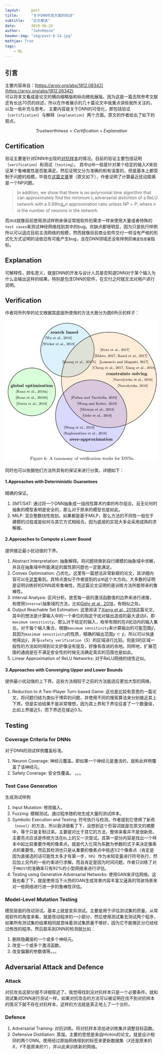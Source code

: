 ```yaml
---
layout:     post
title:      "关于DNN可信方面的综述"
subtitle:   "论文解读"
date:       2019-06-24
author:     "JohnReese"
header-img: "img/post-6-24.jpg"
mathjax: True
tags:
    - ML
---
```


## 引言
主要内容来自：[https://arxiv.org/abs/1812.08342](https://arxiv.org/abs/1812.08342)  
可以将本文看成是论文的横向缩略版和纵向微拓展版。因为这是一篇去除参考文献还有长达70页的综述，所以在作者展示的几十篇论文中我重点讲些我所关注的，以及一些补充与思考。
主要内容是关于DNN的可信化，即包括验证（`certification`）与解释（`explanation`）两个方面。原文的作者给出了如下的观点。

$$
Trustworthiness = Certification + Explanation
$$

## Certification
验证主要是针对DNN中出现的[对抗样本](https://arxiv.org/abs/1312.6199)的情况。目前的验证主要包括证明（`verification`）和测试（`testing`）。
其中`证明`一般是针对某个给定的输入$X$来验证某个鲁棒属性是否能满足。然后证明又分为准确的和有误差的，但是基本上都受制于问题的规模，毕竟在[这篇文章](https://arxiv.org/abs/1804.09699)里（原文如下），作者证明了计算最近扰动距离是一个NP问题。

> In addition, we show that there is no polynomial time algorithm that can approximately find the minimum $l_{1}$ adversarial distortion of a ReLU network with a $0.99\log_e n$ approximation ratio unless $NP=P$, where $n$ is the number of neurons in the network.

而`测试`就像目前使用测试样例来保证常规软件的需求一样来使用大量或者特殊的`test cases`来测试神经网络找到其中的bug。优缺点都很明显，因为只是执行样例所以可以适应目前主流网络的规模，然而就像目前商业软件交付一样没有严格的形式化方式证明的话依旧有可能产生bug，且在DNN领域还没有样例的`覆盖性度量`指标。

## Explanation
可解释性，顾名思义，就是DNN的开发与设计人员是否知道DNN对于某个输入为什么会输出这样的结果。特别是包含DNN的软件，在交付之时就无法对用户进行说明。

## Verification
作者将所列举的论文根据其底层所使用的方法大致分为图6所示的样子：

![img](/img/2019-6-24/image1.JPG)

同时也可以依据他们方法所具有的保证来进行分类，详细如下：

#### 1.Approaches with Deterministic Guarantees
精确的保证。
1. SMT/SAT: 通过将一个DNN抽象成一组线性算术约束的布尔组合。且无论何时抽象的模型表明是安全的，那么对于原来的模型也是如此。
2. MILP: 混合整数线性规划。如果都是基于MILP，那么方法的不同性一般在于建模的过程或是如何与其它方式相结合。因为底层的实现大多会采用成熟的求解器。

#### 2.Approaches to Compute a Lower Bound
提供接近最小扰动值的下界。
1. Abstract Interpretation: 抽象解释。将问题转换到自行建模的抽象域中求解，并且在抽象域中所能满足的属性原问题也一定能满足。
2. Convex Optimisation: 凸优化。这里有一篇想法非常新颖的论文，其详细内容可以在[这里](https://callmejp.github.io/2019/06/02/provable-defenses-against-ae/)看到。其特点类似于作者提到的`证明`这个大方向。大多数的证明是证明训练好的DNN具有鲁棒性，而这篇论文证明的是训练方法所能带来的鲁棒性。
3. Interval Analysis: 区间分析。放宽每一层的激活函数值的边界来进行递推，和使用`Interval`抽象域的方法，比如[Gehr et al., 2018](https://www.cs.rice.edu/~sc40/pubs/ai2.pdf)，有相似之处。
4. Output Reachable Set Estimation: 这里阅读了[Xiang et al., 2018](https://arxiv.org/pdf/1708.03322.pdf)这篇论文，其中的想法是计算输入中的一个单位的指定干扰对输出造成的最大波动$\delta$，即`maximum sensitivity`。那么对于给定的输入，枚举有限的在$\delta$扰动内的输入集合。对于每个输入集合，根据`maximum sensitivity`来计算输出的可能范围$\tilde{y}$，其因为`maximum sensitivity`的性质，精确的输出范围$y \subset \tilde{y}$。所以可以快速地得出$\tilde{y}$，并与`safety verification`（$S$）的区域进行比较。但是$S$的区域一般性的方法如何得到论文好像没有提及，好像有改进的余地。同样地，扩展范围的通病是在不满足安全性的时候无法确定真实的范围也是如此。
5. Linear Approximation of ReLU Networks: 对于ReLU网络的线性近似。

#### 3.Approaches with Converging Upper and Lower Bounds
提供最小扰动值的上下界。这些方法相较于之前的方法能适应更加大型的网络。
1. Reduction to A Two-Player Turn-based Game: 这也是比较有意思的一篇论文，将问题归结为类似于博弈的问题，并使用不同的搜索算法来分别接近其上下界。但是实验结果不是非常理想，因为其上界和下界往往差了一个数量级，比如上界接近5，而下界还在接近0.5。

## Testing

### Coverage Criteria for DNNs
对于DNN的测试样例覆盖标准。
1. Neuron Coverage: 神经元覆盖。即如果一个神经元是激活的，就称此样例覆盖了该神经元。
2. Safety Coverage: 安全性覆盖。
。。。

### Test Case Generation
生成测试样例
1. Input Mutation: 修改输入。
2. Fuzzing: 模糊测试。通过程序随机地生成大量的测试样本。
3. Symbolic Execution and Testing: 符号执行与检测。作者提到它使用了新奇（`novel`）的方法，所以我详细看了下，没想到这个形容词就是在原文的摘要中，等于只是复制过来。主要是对比于其它的方法，整体来看并不是很新奇。主要亮点应该是传统方法在`DL`上的又一次尝试。其第一部分内容是找出一个样本中起比较重要作用的像素点。就是代入化简为系数为参数的式子来决定像素点的重要性。然后其检测也只是从重要的像素点中挑选1/2个像素点（肯定是因为直接选的话可能性太多才有第一步，hh）作为未知变量进行符号执行，然后加上另外的一些约束进行求解。而且肯定是因为时间问题，作者只训练了对于`MNIST`的准确率只有92%的小型网络来进行评估。
4. Testing using Generative Adversarial Networks: 使用GAN来评估网络。这我也看了下，就是使用当下火热的GAN生成背景内容丰富又逼真的驾驶场景来对一些网络进行进一步的鲁棒性评估。

###  Model-Level Mutation Testing
模型层面的改动测试。基本上就是变异测试。主要是用于评估测试集的质量。从常规软件的角度来看，就是改动程序的一小部分，然后使用测试集去测试两个程序，如果所有测试集的结果相同就意味着测试集质量不够好，因为它不能够区分已经经过修改的程序。然后联系到DNN的检测就比如：
1. 删除隐藏层的一个或多个神经元。
2. 改变一个或多个激活函数。
3. 改变偏置的参数值等。。。

## Adversarial Attack and Defence

### Attack
对抗攻击这部分就不详细叙述了。我觉得找到没对抗样本只是一个必要条件。就和测试集对DNN进行测试一样，如果对抗攻击的方法可以被证明在找不到对抗样本的情况下就不存在对抗样本，这样的方法就是真正地上了一个台阶。

### Defence
1. Adversarial Training: 对抗训练。将对抗样本添加进训练集并调整目标函数。
2. Defensive Distillation: 蒸馏。主要的思想是来自Hinton的论文。就是设计相同的两个DNN。使用经过原始网络得到的标签来更新数据集（$X$还是原来的$X$，$Y$不是原来的$Y$），并以此来训练新的网络。

